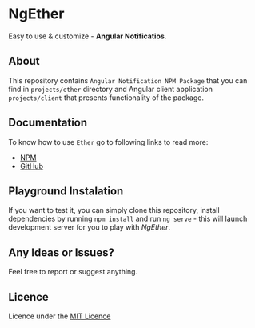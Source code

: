 # NgEther
Easy to use & customize - **Angular Notificatios**.  


## About
This repository contains `Angular Notification NPM Package` that you can find in `projects/ether` directory and Angular client application `projects/client` that presents functionality of the package.

## Documentation
To know how to use `Ether` go to following links to read more:
* [NPM](https://www.npmjs.com/package/@ziobrowsky/ether) 
* [GitHub](https://github.com/MatrixMZ/ng-ether/tree/master/projects/ether)

## Playground Instalation
If you want to test it, you can simply clone this repository, install dependencies by running `npm install`  and run `ng serve` - this will launch development server for you to play with *NgEther*.

## Any Ideas or Issues?
Feel free to report or suggest anything.

## Licence
Licence under the [MIT Licence](LICENSE)
